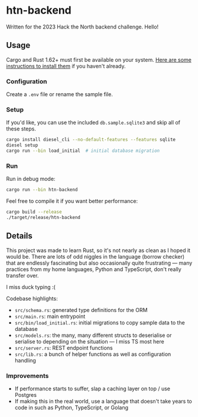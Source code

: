# htn-backend

Written for the 2023 Hack the North backend challenge. Hello!

## Usage

Cargo and Rust 1.62+ must first be available on your system. [Here are some instructions to install them](https://doc.rust-lang.org/cargo/getting-started/installation.html) if you haven't already.

### Configuration

Create a `.env` file or rename the sample file.

### Setup

If you'd like, you can use the included `db.sample.sqlite3` and skip all of these steps.

```bash
cargo install diesel_cli --no-default-features --features sqlite
diesel setup
cargo run --bin load_initial  # initial database migration
```

### Run

Run in debug mode:

```bash
cargo run --bin htn-backend
```

Feel free to compile it if you want better performance:

```bash
cargo build --release
./target/release/htn-backend
```

## Details

This project was made to learn Rust, so it's not nearly as clean as I hoped it
would be. There are lots of odd niggles in the language (borrow checker) that are
endlessly fascinating but also occasionally quite frustrating — many practices
from my home languages, Python and TypeScript, don't really transfer over.

I miss duck typing :(

Codebase highlights:

- `src/schema.rs`: generated type definitions for the ORM
- `src/main.rs`: main entrypoint
- `src/bin/load_initial.rs`: initial migrations to copy sample data to the database
- `src/models.rs`: the many, many different structs to deserialise or serialise to depending on the situation — I miss TS most here
- `src/server.rs`: REST endpoint functions
- `src/lib.rs`: a bunch of helper functions as well as configuration handling

### Improvements

- If performance starts to suffer, slap a caching layer on top / use Postgres
- If making this in the real world, use a language that doesn't take years to code in such as Python, TypeScript, or Golang
